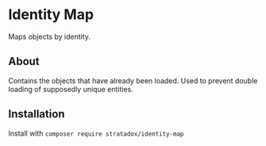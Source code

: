 # Identity Map

Maps objects by identity.

## About

Contains the objects that have already been loaded.
Used to prevent double loading of supposedly unique entities.

## Installation

Install with `composer require stratadox/identity-map`
